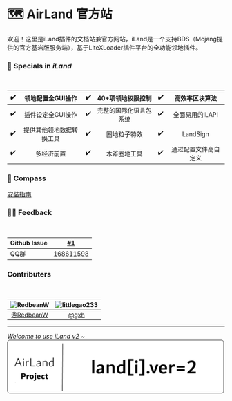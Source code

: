 # 🗺️ AirLand 官方站

欢迎！这里是iLand插件的文档站兼官方网站，iLand是一个支持BDS（Mojang提供的官方基岩版服务端），基于LiteXLoader插件平台的全功能领地插件。

### 🎯 Specials in *iLand*
<br>

✔️ | 领地配置全GUI操作 | ✔️ | 40+项领地权限控制 | ✔️ | 高效率区块算法
:-:|:-:|:-:|:-:|:-:|:-:
✔️ | 插件设定全GUI操作 | ✔️ | 完整的国际化语言包系统 | ✔️ | 全面易用的ILAPI
✔️ | 提供其他领地数据转换工具 | ✔️ | 圈地粒子特效 | ✔️ | LandSign
✔️ | 多经济前置 | ✔️ | 木斧圈地工具 | ✔️ | 通过配置文件高自定义

### 🧭 Compass

[安装指南]()

### 👩‍💻 Feedback
<br>

Github Issue | [#1](https://github.com/McAirLand/iLand-Core/issues/1)
-|-
QQ群 | [168611598](https://jq.qq.com/?_wv=1027&k=EKSQnno0)

### Contributers
<br>

![RedbeanW](https://avatars.githubusercontent.com/u/29711228?s=96&v=4) | ![littlegao233](https://avatars.githubusercontent.com/u/46601807?s=96&v=4)
:-:|:-:
[@RedbeanW](https://github.com/Redbeanw44602) | [@gxh](https://github.com/littlegao233)

---
*Welcome to use iLand v2 ~*<br>
![](img/v2.png)